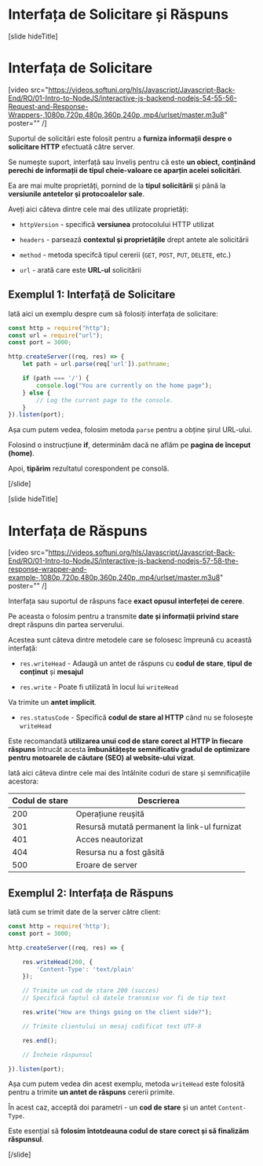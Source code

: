 # Interfața de Solicitare și Răspuns

[slide hideTitle]

# Interfața de Solicitare

[video src="https://videos.softuni.org/hls/Javascript/Javascript-Back-End/RO/01-Intro-to-NodeJS/interactive-js-backend-nodejs-54-55-56-Request-and-Response-Wrappers-,1080p,720p,480p,360p,240p,.mp4/urlset/master.m3u8" poster="" /]

Suportul de solicitări este folosit pentru a **furniza informații despre o solicitare HTTP** efectuată către server.

Se numește suport, interfață sau înveliș pentru că este **un obiect, conținând perechi de informații de tipul cheie-valoare ce aparțin acelei solicitări**.

Ea are mai multe proprietăți, pornind de la **tipul solicitării** și până la **versiunile antetelor și protocoalelor sale**.

Aveți aici câteva dintre cele mai des utilizate proprietăți:

- `httpVersion` - specifică **versiunea** protocolului HTTP utilizat

- `headers` - parsează **contextul și proprietățile** drept antete ale solicitării

- `method` - metoda specifcă tipul cererii (`GET`, `POST`, `PUT`, `DELETE`, etc.)

- `url` - arată care este **URL-ul** solicitării

## Exemplul 1: Interfață de Solicitare

Iată aici un exemplu despre cum să folosiți interfața de solicitare:

```js
const http = require("http");
const url = require("url");
const port = 3000;

http.createServer((req, res) => {
    let path = url.parse(req['url']).pathname;

    if (path === '/') {
        console.log("You are currently on the home page");
    } else {
        // Log the current page to the console.
    }
}).listen(port);
```

Așa cum putem vedea, folosim metoda `parse` pentru a obține șirul URL-ului.

Folosind o instrucțiune **if**, determinăm dacă ne aflăm pe **pagina de început (home)**.

Apoi, **tipărim** rezultatul corespondent pe consolă.

[/slide]

[slide hideTitle]

# Interfața de Răspuns

[video src="https://videos.softuni.org/hls/Javascript/Javascript-Back-End/RO/01-Intro-to-NodeJS/interactive-js-backend-nodejs-57-58-the-response-wrapper-and-example-,1080p,720p,480p,360p,240p,.mp4/urlset/master.m3u8" poster="" /]

Interfața sau suportul de răspuns face **exact opusul interfeței de cerere**.

Pe aceasta o folosim pentru a transmite **date și informații privind stare** drept răspuns din partea serverului.

Acestea sunt câteva dintre metodele care se folosesc împreună cu această interfață: 

- `res.writeHead` - Adaugă un antet de răspuns cu **codul de stare**, **tipul de conținut** și **mesajul**

- `res.write` - Poate fi utilizată în locul lui `writeHead`

Va trimite un **antet implicit**.

- `res.statusCode` - Specifică **codul de stare al HTTP** când nu se folosește `writeHead`

Este recomandată **utilizarea unui cod de stare corect al HTTP în fiecare răspuns** întrucât acesta **îmbunătățește semnificativ gradul de optimizare pentru motoarele de căutare (SEO) al website-ului vizat**.

Iată aici câteva dintre cele mai des întâlnite coduri de stare și semnificațiile acestora: 

| **Codul de stare** | **Descrierea** |
|---|---|
| 200 | Operațiune reușită |
| 301 | Resursă mutată permanent la link-ul furnizat | 
| 401 | Acces neautorizat |
| 404 | Resursa nu a fost găsită | 
| 500 | Eroare de server |

## Exemplul 2: Interfața de Răspuns

Iată cum se trimit date de la server către client:

```js
const http = require('http');
const port = 3000;

http.createServer((req, res) => {

    res.writeHead(200, {
        'Content-Type': 'text/plain'
    });

    // Trimite un cod de stare 200 (succes)
    // Specifică faptul că datele transmise vor fi de tip text

    res.write("How are things going on the client side?");

    // Trimite clientului un mesaj codificat text UTF-8

    res.end();

    // Încheie răspunsul

}).listen(port);

```

Așa cum putem vedea din acest exemplu, metoda `writeHead` este folosită pentru a trimite **un antet de răspuns** cererii primite.

În acest caz, acceptă doi parametri - un **cod de stare** și un antet `Content-Type`.

Este esențial să **folosim întotdeauna codul de stare corect și să finalizăm răspunsul**.

[/slide]
